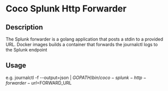 # Coco Splunk Http Forwarder

## Description
The Splunk forwarder is a golang application that posts a stdin to a provided URL.
Docker images builds a container that forwards the journalctl logs to the Splunk endpoint
 
## Usage
e.g. journalctl -f --output=json | $GOPATH/bin/coco-splunk-http-forwarder -url=$FORWARD_URL
